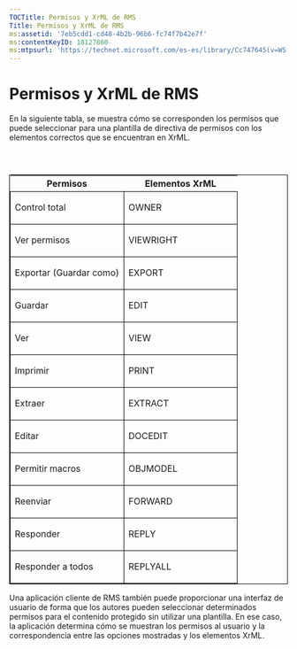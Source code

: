```yaml
---
TOCTitle: Permisos y XrML de RMS
Title: Permisos y XrML de RMS
ms:assetid: '7eb5cdd1-cd48-4b2b-96b6-fc74f7b42e7f'
ms:contentKeyID: 18127860
ms:mtpsurl: 'https://technet.microsoft.com/es-es/library/Cc747645(v=WS.10)'
---
```


Permisos y XrML de RMS
======================

En la siguiente tabla, se muestra cómo se corresponden los permisos que puede seleccionar para una plantilla de directiva de permisos con los elementos correctos que se encuentran en XrML.

###  

<p> </p>
<table style="border:1px solid black;">
<colgroup>
<col width="50%" />
<col width="50%" />
</colgroup>
<thead>
<tr class="header">
<th>Permisos</th>
<th>Elementos XrML</th>
</tr>
</thead>
<tbody>
<tr class="odd">
<td style="border:1px solid black;"><p>Control total</p></td>
<td style="border:1px solid black;"><p>OWNER</p></td>
</tr>  
<tr class="even">
<td style="border:1px solid black;"><p>Ver permisos</p></td>
<td style="border:1px solid black;"><p>VIEWRIGHT</p></td>
</tr>  
<tr class="odd">
<td style="border:1px solid black;"><p>Exportar (Guardar como)</p></td>
<td style="border:1px solid black;"><p>EXPORT</p></td>
</tr>  
<tr class="even">
<td style="border:1px solid black;"><p>Guardar</p></td>
<td style="border:1px solid black;"><p>EDIT</p></td>
</tr>  
<tr class="odd">
<td style="border:1px solid black;"><p>Ver</p></td>
<td style="border:1px solid black;"><p>VIEW</p></td>
</tr>  
<tr class="even">
<td style="border:1px solid black;"><p>Imprimir</p></td>
<td style="border:1px solid black;"><p>PRINT</p></td>
</tr>  
<tr class="odd">
<td style="border:1px solid black;"><p>Extraer</p></td>
<td style="border:1px solid black;"><p>EXTRACT</p></td>
</tr>  
<tr class="even">
<td style="border:1px solid black;"><p>Editar</p></td>
<td style="border:1px solid black;"><p>DOCEDIT</p></td>
</tr>  
<tr class="odd">
<td style="border:1px solid black;"><p>Permitir macros</p></td>
<td style="border:1px solid black;"><p>OBJMODEL</p></td>
</tr>  
<tr class="even">
<td style="border:1px solid black;"><p>Reenviar</p></td>
<td style="border:1px solid black;"><p>FORWARD</p></td>
</tr>  
<tr class="odd">
<td style="border:1px solid black;"><p>Responder</p></td>
<td style="border:1px solid black;"><p>REPLY</p></td>
</tr>  
<tr class="even">
<td style="border:1px solid black;"><p>Responder a todos</p></td>
<td style="border:1px solid black;"><p>REPLYALL</p></td>
</tr>  
</tbody>  
</table>
  
Una aplicación cliente de RMS también puede proporcionar una interfaz de usuario de forma que los autores pueden seleccionar determinados permisos para el contenido protegido sin utilizar una plantilla. En ese caso, la aplicación determina cómo se muestran los permisos al usuario y la correspondencia entre las opciones mostradas y los elementos XrML.
